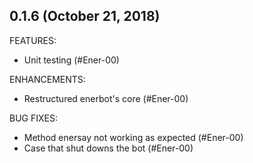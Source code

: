 ## 0.1.6 (October 21, 2018)

FEATURES:

* Unit testing (#Ener-00)

ENHANCEMENTS:

* Restructured enerbot's core  (#Ener-00)

BUG FIXES:

* Method enersay not working as expected (#Ener-00)
* Case that shut downs the bot  (#Ener-00)